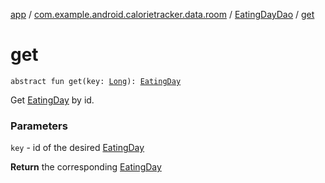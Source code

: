 [app](../../index.md) / [com.example.android.calorietracker.data.room](../index.md) / [EatingDayDao](index.md) / [get](./get.md)

# get

`abstract fun get(key: `[`Long`](https://kotlinlang.org/api/latest/jvm/stdlib/kotlin/-long/index.html)`): `[`EatingDay`](../../com.example.android.calorietracker.data.room.entities/-eating-day/index.md)

Get [EatingDay](../../com.example.android.calorietracker.data.room.entities/-eating-day/index.md) by id.

### Parameters

`key` - id of the desired [EatingDay](../../com.example.android.calorietracker.data.room.entities/-eating-day/index.md)

**Return**
the corresponding [EatingDay](../../com.example.android.calorietracker.data.room.entities/-eating-day/index.md)


